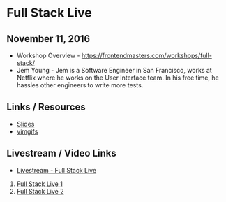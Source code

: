 # Full Stack Live

## November 11, 2016

* Workshop Overview - https://frontendmasters.com/workshops/full-stack/
* Jem Young - Jem is a Software Engineer in San Francisco, works at Netflix where he works on the User Interface team. In his free time, he hassles other engineers to write more tests.


## Links / Resources

* [Slides](https://docs.google.com/presentation/d/1FPpbZ919vt8e1k2EGPd7BKhDlHao79ykvYLfDcMOsMo/edit?usp=sharing)
* [vimgifs](https://vimgifs.com)

## Livestream / Video Links

* [Livestream - Full Stack Live](https://livestream.com/accounts/4894689/events/6621548)



1. [Full Stack Live 1](https://livestream.com/accounts/4894689/events/6621548/videos/141601082)
2. [Full Stack Live 2]()
